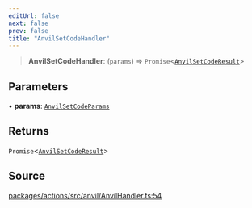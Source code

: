 ```yaml
---
editUrl: false
next: false
prev: false
title: "AnvilSetCodeHandler"
---
```


> **AnvilSetCodeHandler**: (`params`) => `Promise`\<[`AnvilSetCodeResult`](/reference/tevm/actions/type-aliases/anvilsetcoderesult-1/)\>

## Parameters

• **params**: [`AnvilSetCodeParams`](/reference/tevm/actions/type-aliases/anvilsetcodeparams-1/)

## Returns

`Promise`\<[`AnvilSetCodeResult`](/reference/tevm/actions/type-aliases/anvilsetcoderesult-1/)\>

## Source

[packages/actions/src/anvil/AnvilHandler.ts:54](https://github.com/evmts/tevm-monorepo/blob/main/packages/actions/src/anvil/AnvilHandler.ts#L54)
